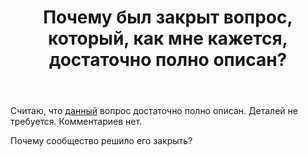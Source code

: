 ﻿---
title: "Почему был закрыт вопрос, который, как мне кажется, достаточно полно описан?"
se.owner.user_id: 188116
se.owner.display_name: "hedgehogues"
se.owner.link: "https://ru.meta.stackoverflow.com/users/188116/hedgehogues"
se.link: "https://ru.meta.stackoverflow.com/questions/10841/%d0%9f%d0%be%d1%87%d0%b5%d0%bc%d1%83-%d0%b1%d1%8b%d0%bb-%d0%b7%d0%b0%d0%ba%d1%80%d1%8b%d1%82-%d0%b2%d0%be%d0%bf%d1%80%d0%be%d1%81-%d0%ba%d0%be%d1%82%d0%be%d1%80%d1%8b%d0%b9-%d0%ba%d0%b0%d0%ba-%d0%bc%d0%bd%d0%b5-%d0%ba%d0%b0%d0%b6%d0%b5%d1%82%d1%81%d1%8f-%d0%b4%d0%be%d1%81%d1%82%d0%b0%d1%82%d0%be%d1%87%d0%bd%d0%be-%d0%bf%d0%be%d0%bb%d0%bd%d0%be-%d0%be%d0%bf%d0%b8%d1%81%d0%b0%d0%bd"
se.question_id: 10841
se.post_type: question
---
<p>Считаю, что <a href="https://ru.stackoverflow.com/questions/1176043/%D0%A3%D0%B4%D0%B0%D0%BB%D0%B5%D0%BD%D0%B8%D0%B5-%D0%B4%D0%BE%D0%BA%D0%B5%D1%80-%D0%BE%D0%B1%D1%80%D0%B0%D0%B7%D0%BE%D0%B2">данный</a> вопрос достаточно полно описан. Деталей не требуется. Комментариев нет.</p>
<p>Почему сообщество решило его закрыть?</p>
